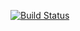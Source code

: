 
[![Build Status](https://travis-ci.org/brharrington/snap-plugin-publisher-atlas.svg)](https://travis-ci.org/brharrington/snap-plugin-publisher-atlas/builds)
